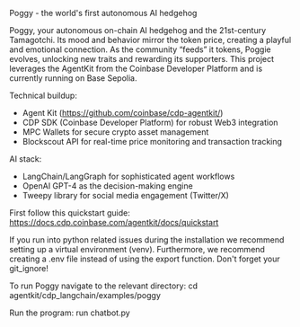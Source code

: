 Poggy - the world's first autonomous AI hedgehog

Poggy, your autonomous on-chain AI hedgehog and the 21st-century Tamagotchi. Its mood and behavior mirror the token price, creating
a playful and emotional connection. As the community “feeds” it tokens, Poggie evolves, unlocking new traits and rewarding its supporters.
This project leverages the AgentKit from the Coinbase Developer Platform and is currently running on Base Sepolia.

Technical buildup:
- Agent Kit (https://github.com/coinbase/cdp-agentkit/)
- CDP SDK (Coinbase Developer Platform) for robust Web3 integration
- MPC Wallets for secure crypto asset management
- Blockscout API for real-time price monitoring and transaction tracking

AI stack:
- LangChain/LangGraph for sophisticated agent workflows
- OpenAI GPT-4 as the decision-making engine
- Tweepy library for social media engagement (Twitter/X)

First follow this quickstart guide:
https://docs.cdp.coinbase.com/agentkit/docs/quickstart

If you run into python related issues during the installation we recommend setting up a virtual environment (venv).
Furthermore, we recommend creating a .env file instead of using the export function. Don't forget your git_ignore!

To run Poggy navigate to the relevant directory:
cd agentkit/cdp_langchain/examples/poggy

Run the program:
run chatbot.py


